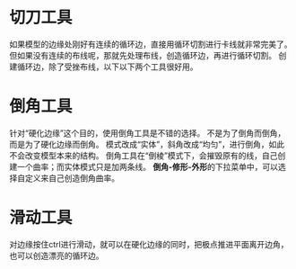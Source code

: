 # 切刀工具
如果模型的边缘处刚好有连续的循环边，直接用循环切割进行卡线就非常完美了。
但如果没有连续的布线呢，那就先处理布线，创造循环边，再进行循环切割。
创建循环边，除了受挫布线，以下以下两个工具很好用。

# 倒角工具
针对“硬化边缘”这个目的，使用倒角工具是不错的选择。
不是为了倒角而倒角，而是为了硬化边缘而倒角。
模式改成“实体”，斜角改成“均匀”，进行倒角，如此不会改变模型本来的结构。
倒角工具在“倒棱”模式下，会摧毁原有的线，自己创建一个曲率；而实体模式只是加两条线。
**倒角-修形-外形**的下拉菜单中，可以选择自定义来自己创造倒角曲率。

# 滑动工具
对边缘按住ctrl进行滑动，就可以在硬化边缘的同时，把极点推进平面离开边角，也可以创造漂亮的循环边。